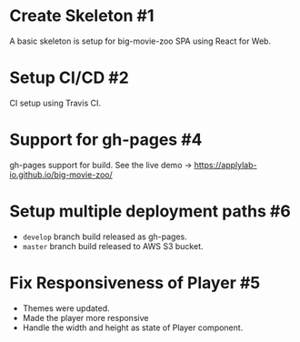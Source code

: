 # Create Skeleton #1
A basic skeleton is setup for big-movie-zoo SPA using React for Web.

# Setup CI/CD #2
CI setup using Travis CI.

# Support for gh-pages #4
gh-pages support for build. See the live demo -> https://applylab-io.github.io/big-movie-zoo/

# Setup multiple deployment paths #6
- `develop` branch build released as gh-pages.
- `master` branch build released to AWS S3 bucket.

# Fix Responsiveness of Player #5 
- Themes were updated.
- Made the player more responsive
- Handle the width and height as state of Player component.